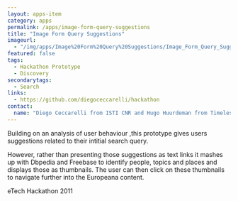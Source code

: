 ```yaml
---
layout: apps-item
category: apps
permalink: /apps/image-form-query-suggestions
title: "Image Form Query Suggestions"
imageurl:
  - "/img/apps/Image%20Form%20Query%20Suggestions/Image_Form_Query_Suggestions.jpg"
featured: false
tags:
  - Hackathon Prototype
  - Discovery
secondarytags:
  - Search
links:
  - https://github.com/diegoceccarelli/hackathon
contact: 
  name: "Diego Ceccarelli from ISTI CNR and Hugo Huurdeman from Timeless Future"
---
```

Building on an analysis of user behaviour ,this prototype gives users suggestions related to their intitial search query.

However, rather than presenting those suggestions as text links it mashes up with Dbpedia and Freebase to identify people, topics and places and displays those as thumbnails. The user can then click on these thumbnails to navigate further into the Europeana content.

eTech Hackathon 2011
